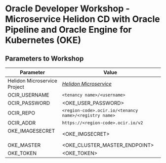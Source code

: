 # Oracle Developer Workshop - Microservice Helidon CD with Oracle Pipeline and Oracle Engine for Kubernetes (OKE)

## Parameters to Workshop

| Parameter                    | Value                                                     |
| ---------------------------- | --------------------------------------------------------- |
| Helidon Microservice Project | *[Helidon Microservice](https://github.com/pasimoes/helidon-quickstart-se)* |
| OCIR_USERNAME                | `<tenancy name>/<username>`                               |
| OCIR_PASSWORD                | <OKE_USER_PASSWORD>                                       |
| OCIR_REPO                    | `<region-code>.ocir.io/<tenancy name>/<registry name>`    |
| OCIR_ADDR                    | `https://<region-code>.ocir.io/v2`                        | 
| OKE_IMAGESECRET              | <OKE_IMGSECRET>                                           |
| OKE_MASTER                   | <OKE_CLUSTER_MASTER_ENDPOINT>                             |
| OKE_TOKEN                    | <OKE_TOKEN>                                               |

